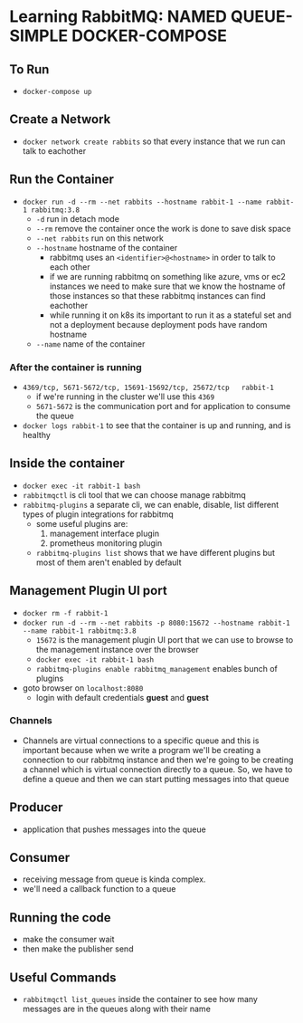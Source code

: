 # Learning RabbitMQ: NAMED QUEUE- SIMPLE DOCKER-COMPOSE

## To Run

- `docker-compose up`

## Create a Network

- `docker network create rabbits` so that every instance that we run can talk to eachother

## Run the Container

- `docker run -d --rm --net rabbits --hostname rabbit-1 --name rabbit-1 rabbitmq:3.8`
  - `-d` run in detach mode
  - `--rm` remove the container once the work is done to save disk space
  - `--net rabbits` run on this network
  - `--hostname` hostname of the container
    - rabbitmq uses an `<identifier>@<hostname>` in order to talk to each other
    - if we are running rabbitmq on something like azure, vms or ec2 instances we need to make sure that we know the hostname of those instances so that these rabbitmq instances can find eachother
    - while running it on k8s its important to run it as a stateful set and not a deployment because deployment pods have random hostname
  - `--name` name of the container

### After the container is running

- `4369/tcp, 5671-5672/tcp, 15691-15692/tcp, 25672/tcp   rabbit-1`
  - if we're running in the cluster  we'll use this `4369`
  - `5671-5672`  is the communication port and for application to consume the queue
- `docker logs rabbit-1` to see that the container is up and running, and is healthy

## Inside the container

- `docker exec -it rabbit-1 bash`
- `rabbitmqctl` is cli tool that we can choose manage rabbitmq
- `rabbitmq-plugins` a separate cli, we can enable, disable, list different types of plugin integrations for rabbitmq
  - some useful plugins are:
    1. management interface plugin
    2. prometheus monitoring plugin
  - `rabbitmq-plugins list` shows that we have different plugins but most of them aren't enabled by default

## Management Plugin UI port

- `docker rm -f rabbit-1`
- `docker run -d --rm --net rabbits -p 8080:15672 --hostname rabbit-1 --name rabbit-1 rabbitmq:3.8`
  - `15672` is the management plugin UI port that we can use to browse to the management instance over the browser
  - `docker exec -it rabbit-1 bash`
  - `rabbitmq-plugins enable rabbitmq_management` enables bunch of plugins
- goto browser on `localhost:8080`
  - login with default credentials **guest** and **guest**

### Channels

- Channels are virtual connections to a specific queue and this is important because when we write a program we'll be creating a connection to our rabbitmq instance and then we're going to be creating a channel which is virtual connection directly to a queue. So, we have to define a queue and then we can start putting messages into that queue

## Producer

- application that pushes messages into the queue

## Consumer

- receiving message from queue is kinda complex.
- we'll need a callback function to a queue

## Running the code

- make the consumer wait
- then make the publisher send

## Useful Commands

- `rabbitmqctl list_queues` inside the container to see how many messages are in the queues along with their name

